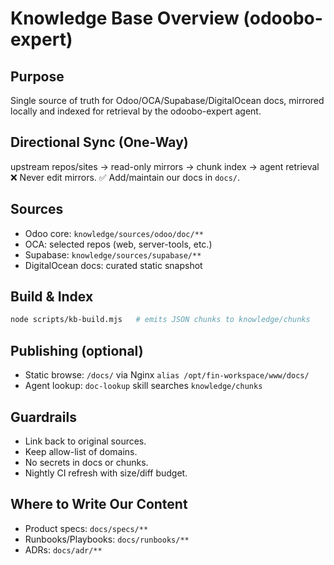 # Knowledge Base Overview (odoobo-expert)

## Purpose

Single source of truth for Odoo/OCA/Supabase/DigitalOcean docs, mirrored locally and indexed for retrieval by the odoobo-expert agent.

## Directional Sync (One-Way)

upstream repos/sites → read-only mirrors → chunk index → agent retrieval
❌ Never edit mirrors. ✅ Add/maintain our docs in `docs/`.

## Sources

- Odoo core: `knowledge/sources/odoo/doc/**`
- OCA: selected repos (web, server-tools, etc.)
- Supabase: `knowledge/sources/supabase/**`
- DigitalOcean docs: curated static snapshot

## Build & Index

```bash
node scripts/kb-build.mjs   # emits JSON chunks to knowledge/chunks
```

## Publishing (optional)

- Static browse: `/docs/` via Nginx `alias /opt/fin-workspace/www/docs/`
- Agent lookup: `doc-lookup` skill searches `knowledge/chunks`

## Guardrails

- Link back to original sources.
- Keep allow-list of domains.
- No secrets in docs or chunks.
- Nightly CI refresh with size/diff budget.

## Where to Write Our Content

- Product specs: `docs/specs/**`
- Runbooks/Playbooks: `docs/runbooks/**`
- ADRs: `docs/adr/**`
